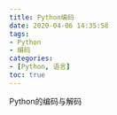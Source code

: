 ```yaml
---
title: Python编码
date: 2020-04-06 14:35:58
tags:
- Python
- 编码
categories:
- [Python, 语言]
toc: true
---
```

Python的编码与解码
<!-- more -->

